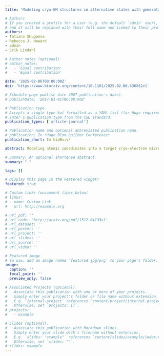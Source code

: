 ```yaml
---
title: 'Modeling cryo-EM structures in alternative states with generative AI and density-guided simulations'

# Authors
# If you created a profile for a user (e.g. the default `admin` user), write the username (folder name) here
# and it will be replaced with their full name and linked to their profile.
authors:
- Tatiana Shugaeva
- Rebecca J. Howard
- admin
- Erik Lindahl

# Author notes (optional)
# author_notes:
#   - 'Equal contribution'
#   - 'Equal contribution'

date: '2025-02-06T00:00:00Z'
doi: 'https://www.biorxiv.org/content/10.1101/2025.02.06.636862v1'

# Schedule page publish date (NOT publication's date).
# publishDate: '2017-01-01T00:00:00Z'

# Publication type.
# Accepts a single type but formatted as a YAML list (for Hugo requirements).
# Enter a publication type from the CSL standard.
publication_types: ['article-journal']

# Publication name and optional abbreviated publication name.
# publication: In *Hugo Blox Builder Conference*
publication_short: In bioRxiv*

abstract: Modeling atomic coordinates into a target cryo-electron microscopy map is a crucial step in structure determination. Despite recent advances, proteins with multiple functional states remain a challenge - particularly when suitable molecular templates are unavailable for certain states, and the map resolution is not high enough to build de novo models. This is a common scenario, for example, among pharmacologically relevant membrane-bound receptors and transporters. Here, we introduce a refinement approach in which i) several initial models are generated by stochastic subsampling of the multiple sequence alignment (MSA) space in AlphaFold2, ii) the resulting models are subjected to structure-based clustering, iii) density-guided molecular dynamics simulations are performed from the centroid structures, and iv) a final model is selected on the basis of both map fit and model quality. This approach improves fitting accuracy compared to single starting point scenarios for three membrane proteins (the calcitonin receptor-like receptor, L-type amino acid transporter and alanine-serine-cysteine transporter which undergo substantial conformational transitions between functional states. Our results indicate that ensemble construction using generative AI combined with simulation-based refinement facilitates building of alternative states in several families of membrane proteins.

# Summary. An optional shortened abstract.
summary: " "

tags: []

# Display this page in the Featured widget?
featured: true

# Custom links (uncomment lines below)
# links:
# - name: Custom Link
#   url: http://example.org

# url_pdf: ''
# url_code: 'http://arxiv.org/pdf/1512.04133v1'
# url_dataset: ''
# url_poster: ''
# url_project: ''
# url_slides: ''
# url_source: ''
# url_video: ''

# Featured image
# To use, add an image named `featured.jpg/png` to your page's folder.
image:
  caption: ''
  focal_point: ''
  preview_only: false

# Associated Projects (optional).
#   Associate this publication with one or more of your projects.
#   Simply enter your project's folder or file name without extension.
#   E.g. `internal-project` references `content/project/internal-project/index.md`.
#   Otherwise, set `projects: []`.
# projects:
#   - example

# Slides (optional).
#   Associate this publication with Markdown slides.
#   Simply enter your slide deck's filename without extension.
#   E.g. `slides: "example"` references `content/slides/example/index.md`.
#   Otherwise, set `slides: ""`.
# slides: example
---
```


<!-- {{% callout note %}}
Click the _Cite_ button above to demo the feature to enable visitors to import publication metadata into their reference management software.
{{% /callout %}}

{{% callout note %}}
Create your slides in Markdown - click the _Slides_ button to check out the example.
{{% /callout %}}

Add the publication's **full text** or **supplementary notes** here. You can use rich formatting such as including [code, math, and images](https://docs.hugoblox.com/content/writing-markdown-latex/). -->
